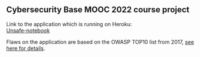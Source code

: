 ## Cybersecurity Base MOOC 2022 course project  

Link to the application which is running on Heroku:  
[Unsafe-notebook](https://unsafe-notebook.herokuapp.com/index)  

Flaws on the application are based on the OWASP TOP10 list from 2017, [see here for details](https://owasp.org/www-project-top-ten/2017/Top_10.html).